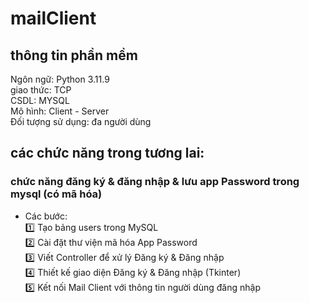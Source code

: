# mailClient

## thông tin phần mềm
Ngôn ngữ: Python 3.11.9  
giao thức: TCP  
CSDL: MYSQL  
Mô hình: Client - Server  
Đối tượng sử dụng: đa người dùng  
## các chức năng trong tương lai:
### chức năng đăng ký & đăng nhập & lưu app Password trong mysql (có mã hóa)  
- Các bước:  
1️⃣ Tạo bảng users trong MySQL  
2️⃣ Cài đặt thư viện mã hóa App Password  
3️⃣ Viết Controller để xử lý Đăng ký & Đăng nhập  
4️⃣ Thiết kế giao diện Đăng ký & Đăng nhập (Tkinter)  
5️⃣ Kết nối Mail Client với thông tin người dùng đăng nhập  
